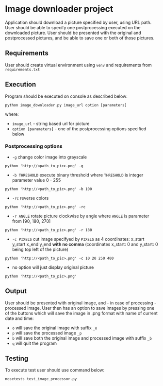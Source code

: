 # Image downloader project

Application should download a picture specified by user, using URL path. User should be able to specify one postprocessing executed on the downloaded picture. User should be presented with the original and postprocessed pictures, and be able to save one or both of those pictures.

## Requirements
User should create virtual environment using `venv` and requirements from `requirements.txt`

## Execution
 Program should be executed on console as described below:
```
python image_downloader.py image_url option [parameters]
```
where:
* `image_url` - string based url for picture 
* `option [parameters]` - one of the postprocessing options specified below

### Postprocessing options
* `-g` change color image into grayscale
```
python 'http://<path_to_pic>.png' -g
```
* `-b THRESHOLD` execute binary threshold where `THRESHOLD` is integer parameter value 0 - 255
```
python 'http://<path_to_pic>.png' -b 100
```
* `-rc` reverse colors
```
python 'http://<path_to_pic>.png' -rc
```
* `-r ANGLE` rotate picture clockwise by angle where `ANGLE` is parameter from [90, 180, 270]
```
python 'http://<path_to_pic>.png' -r 180
```
* `-c PIXELS` cut image specifyed by `PIXELS` as 4 coordinates: x_start y_start x_end y_end **with no comma** (coordinates x_start: 0 and y_start: 0 being top left of the picture)
```
python 'http://<path_to_pic>.png' -c 10 20 250 400
```
* no option will just display original picture
```
python 'http://<path_to_pic>.png'
```
	
## Output
User should be presented with original image, and - in case of processing - processed image.
User then has an option to save images by pressing one of the buttons which will save the image in .png format with name of current date and time:
* `o` will save the original image with suffix `_o`
* `p` will save the processed image `_p`
* `b` will save both the original image and processed image with suffix `_b`
* `q` will quit the program

## Testing
To execute test user should use command below:
```
nosetests test_image_processor.py
```
